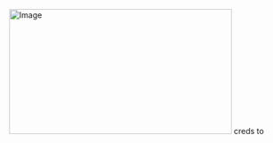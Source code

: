 <img width="400" height="225" alt="Image" src="https://github.com/user-attachments/assets/70badfbb-8b4b-452c-b7d3-807869bcf625" />
creds to 
